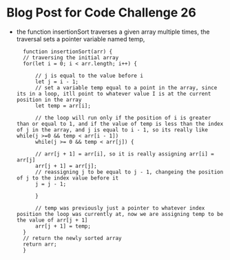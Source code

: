 # Blog Post for Code Challenge 26

- the function insertionSort traverses a given array multiple times, the traversal sets a pointer variable named temp, 


        function insertionSort(arr) {
        // traversing the initial array
        for(let i = 0; i < arr.length; i++) {

            // j is equal to the value before i
            let j = i - 1;
            // set a variable temp equal to a point in the array, since its in a loop, itll point to whatever value I is at the current position in the array
            let temp = arr[i];

            // the loop will run only if the position of i is greater than or equal to 1, and if the value of temp is less than the index of j in the array, and j is equal to i - 1, so its really like while(j >=0 && temp < arr[i - 1])
            while(j >= 0 && temp < arr[j]) {

            // arr[j + 1] = arr[i], so it is really assigning arr[i] = arr[j]
            arr[j + 1] = arr[j];
            // reassigning j to be equal to j - 1, changeing the position of j to the index value before it
            j = j - 1;

            }

            // temp was previously just a pointer to whatever index position the loop was currently at, now we are assigning temp to be the value of arr[j + 1]
            arr[j + 1] = temp;
        }
        // return the newly sorted array
        return arr;
        }